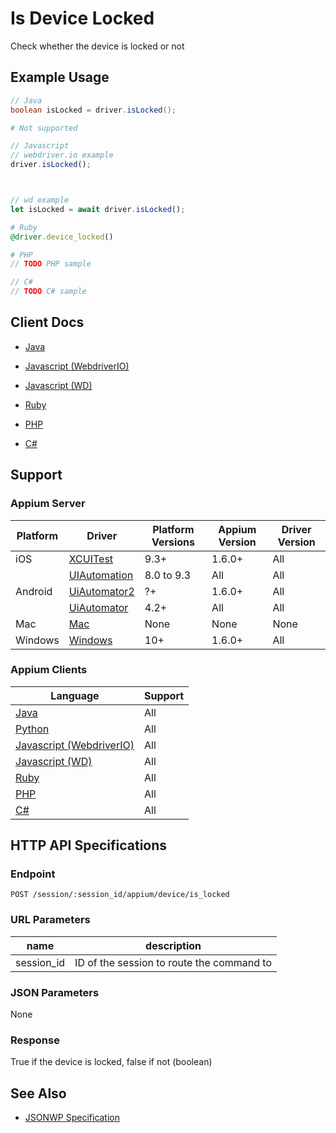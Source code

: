 # Is Device Locked

Check whether the device is locked or not
## Example Usage

```java
// Java
boolean isLocked = driver.isLocked();

```

```python
# Not supported
```

```javascript
// Javascript
// webdriver.io example
driver.isLocked();



// wd example
let isLocked = await driver.isLocked();

```

```ruby
# Ruby
@driver.device_locked()

```

```php
# PHP
// TODO PHP sample

```

```csharp
// C#
// TODO C# sample

```



## Client Docs

 * [Java](http://appium.github.io/java-client/io/appium/java_client/android/LocksAndroidDevice.html#isLocked--) 

 * [Javascript (WebdriverIO)](http://webdriver.io/api/mobile/isLocked.html) 
 * [Javascript (WD)](https://github.com/admc/wd/blob/master/lib/commands.js#L2407) 
 * [Ruby](http://www.rubydoc.info/github/appium/ruby_lib/Appium/Core/Device:device_locked%3F) 
 * [PHP](https://github.com/appium/php-client/) 
 * [C#](https://github.com/appium/appium-dotnet-driver/) 

## Support

### Appium Server

|Platform|Driver|Platform Versions|Appium Version|Driver Version|
|--------|----------------|------|--------------|--------------|
| iOS | [XCUITest](/docs/en/drivers/ios-xcuitest.md) | 9.3+ | 1.6.0+ | All |
|  | [UIAutomation](/docs/en/drivers/ios-uiautomation.md) | 8.0 to 9.3 | All | All |
| Android | [UiAutomator2](/docs/en/drivers/android-uiautomator2.md) | ?+ | 1.6.0+ | All |
|  | [UiAutomator](/docs/en/drivers/android-uiautomator.md) | 4.2+ | All | All |
| Mac | [Mac](/docs/en/drivers/mac.md) | None | None | None |
| Windows | [Windows](/docs/en/drivers/windows.md) | 10+ | 1.6.0+ | All |

### Appium Clients 

|Language|Support|
|--------|-------|
|[Java](https://github.com/appium/java-client/releases/latest)| All |
|[Python](https://github.com/appium/python-client/releases/latest)| All |
|[Javascript (WebdriverIO)](http://webdriver.io/index.html)| All |
|[Javascript (WD)](https://github.com/admc/wd/releases/latest)| All |
|[Ruby](https://github.com/appium/ruby_lib/releases/latest)| All |
|[PHP](https://github.com/appium/php-client/releases/latest)| All |
|[C#](https://github.com/appium/appium-dotnet-driver/releases/latest)| All |

## HTTP API Specifications

### Endpoint

`POST /session/:session_id/appium/device/is_locked`

### URL Parameters

|name|description|
|----|-----------|
|session_id|ID of the session to route the command to|

### JSON Parameters

None

### Response

True if the device is locked, false if not (boolean)

## See Also

* [JSONWP Specification](https://github.com/appium/appium-base-driver/blob/master/lib/mjsonwp/routes.js#L313)
